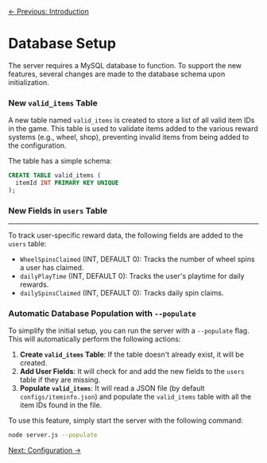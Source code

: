 [← Previous: Introduction](./index.md)

# Database Setup

The server requires a MySQL database to function. To support the new features, several changes are made to the database schema upon initialization.

### New `valid_items` Table

A new table named `valid_items` is created to store a list of all valid item IDs in the game. This table is used to validate items added to the various reward systems (e.g., wheel, shop), preventing invalid items from being added to the configuration.

The table has a simple schema:

```sql
CREATE TABLE valid_items (
  itemId INT PRIMARY KEY UNIQUE
);
```

### New Fields in `users` Table

---

To track user-specific reward data, the following fields are added to the `users` table:

- `WheelSpinsClaimed` (INT, DEFAULT 0): Tracks the number of wheel spins a user has claimed.
- `dailyPlayTime` (INT, DEFAULT 0): Tracks the user's playtime for daily rewards.
- `dailySpinsClaimed` (INT, DEFAULT 0): Tracks daily spin claims.

### Automatic Database Population with `--populate`

To simplify the initial setup, you can run the server with a `--populate` flag. This will automatically perform the following actions:

1.  **Create `valid_items` Table**: If the table doesn't already exist, it will be created.
2.  **Add User Fields**: It will check for and add the new fields to the `users` table if they are missing.
3.  **Populate `valid_items`**: It will read a JSON file (by default `configs/iteminfo.json`) and populate the `valid_items` table with all the item IDs found in the file.

To use this feature, simply start the server with the following command:

```bash
node server.js --populate
```
[Next: Configuration →](./configuration.md)

